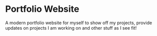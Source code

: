 # Portfolio Website

A modern portfolio website for myself to show off my projects, provide updates on projects I am working on and other stuff as I see fit!
